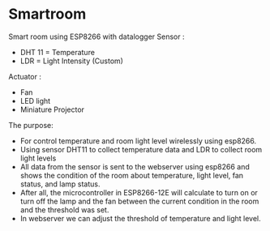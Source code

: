# Smartroom
Smart room using ESP8266 with datalogger
Sensor : 
- DHT 11 = Temperature
- LDR = Light Intensity (Custom)

Actuator :
- Fan
- LED light
- Miniature Projector 

The purpose:
- For control temperature and room light level wirelessly using esp8266. 
- Using sensor DHT11 to collect temperature data and  LDR to collect room light levels
- All data from the sensor is sent to the webserver using esp8266 and shows the condition of the room about temperature, light level, fan status, and lamp status. 
- After all, the microcontroller in ESP8266-12E will calculate to turn on or turn off the lamp and the fan between the current condition in the room and the threshold was set. 
- In webserver we can adjust the threshold of temperature and light level.
